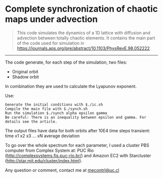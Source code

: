 # Complete synchronization of chaotic maps under advection

> This code simulates the dynamics of a 1D lattice with diffusion and advection between totally chaotic elements.
> It contains the main part of the code used for simulation in https://journals.aps.org/pre/abstract/10.1103/PhysRevE.98.052222

<hr>

The code generate, for each step of the simulation, two files:

* Original orbit
* Shadow orbit

In combination they are used to calculate the Lyapunov exponent.

Use:

    Generate the initial conditions with $./ic.sh
    Compile the main file with $./synch.sh
    Run the simulation $./synch alpha epsilon gamma
    Be careful: There is an inequality between epsilon and gamma. For details see the article.

The output files have data for both orbits after 10E4 time steps transient: time x1 x2 x3 ... xN average deviation

To go over the whole spectrum for each parameter, I used a cluster PBS computer from Complex System at: PUC Rio (http://complexsystems.fis.puc-rio.br/) and Amazon EC2 with Starcluster (http://star.mit.edu/cluster/index.html).

Any question or comment, contact me at mecontrl@uc.cl
